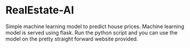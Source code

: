 # RealEstate-AI
Simple machine learning model to predict house prices. Machine learning model is served using flask. Run the python script and you can use the model on the pretty straight forward website provided.
